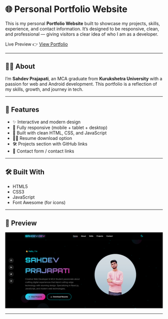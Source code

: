 # 🌐 Personal Portfolio Website

This is my personal **Portfolio Website** built to showcase my projects, skills, experience, and contact information. It’s designed to be responsive, clean, and professional — giving visitors a clear idea of who I am as a developer.

Live Preview 👉 [View Portfolio](https://sahdevprajapati.netlify.app/)

---

## 🧑‍💻 About

I’m **Sahdev Prajapati**, an MCA graduate from **Kurukshetra University** with a passion for web and Android development. This portfolio is a reflection of my skills, growth, and journey in tech.

---

## 🚀 Features

- ✨ Interactive and modern design
- 📱 Fully responsive (mobile + tablet + desktop)
- 🧩 Built with clean HTML, CSS, and JavaScript
- 🧑‍💼 Resume download option
- 🛠 Projects section with GitHub links
- 📧 Contact form / contact links

---

## 🛠️ Built With

- HTML5
- CSS3
- JavaScript
- Font Awesome (for icons)

---

## 📸 Preview

<p align="center">
  <img src="assets/img/port.png" width="600" alt="Portfolio Home" />
</p>

---


